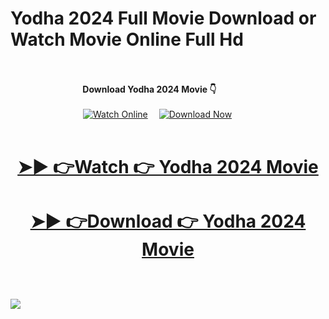 # Yodha 2024 Full Movie Download or Watch Movie Online Full Hd <br><br><center>
<b>&ensp;&ensp;&ensp;&ensp;&ensp;&ensp;&ensp;&ensp;&ensp;&ensp;&ensp;&ensp;&ensp;&ensp;&ensp;&ensp;  Download Yodha 2024 Movie 👇 <br><br></b>
&ensp;&ensp;&ensp;&ensp;&ensp;&ensp;&ensp;&ensp;&ensp;&ensp;&ensp;&ensp;&ensp;&ensp;&ensp;&ensp;
 [![Watch Online](https://img.shields.io/badge/Watch%20Online-🎬-blue?style=for-the-badge&logoWidth=30)](https://telegram.me/HdDMovieProviderBot)&ensp;&ensp;
[![Download Now](https://img.shields.io/badge/Download%20Now-⬇️-orange?style=for-the-badge&logoWidth=30)](https://telegram.me/HdDMovieProviderBot)
<br><br>
# <p dir="auto" align="center"><a href="https://telegram.me/HdDMovieProviderBot" rel="nofollow">➤► 👉Watch 👉 Yodha 2024 Movie </a></p>
# <p dir="auto" align="center"><a href="https://telegram.me/HdDMovieProviderBot" rel="nofollow">➤► 👉Download 👉 Yodha 2024 Movie </a></p>
<br><br>
<a href="https://telegram.me/HdDMovieProviderBot" rel="nofollow">
  <img src="https://i.postimg.cc/Cxdw16pq/68747470733a2f2f62616e676c617264696172792e636f6d2f77702d636f6e74656e742f75706c6f6164732f323032342f30.gif">
</a></center>

